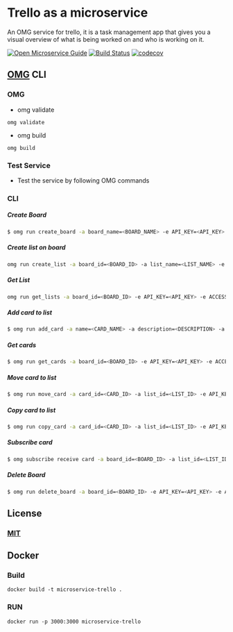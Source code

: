 # Trello as a microservice
An OMG service for trello, it is a task management app that gives you a visual overview of what is being worked on and who is working on it.

[![Open Microservice Guide](https://img.shields.io/badge/OMG-enabled-brightgreen.svg?style=for-the-badge)](https://microservice.guide)
[![Build Status](https://travis-ci.com/heaptracetechnology/microservice-trello.svg?branch=master)](https://travis-ci.com/heaptracetechnology/microservice-trello)
[![codecov](https://codecov.io/gh/heaptracetechnology/microservice-trello/branch/master/graph/badge.svg)](https://codecov.io/gh/heaptracetechnology/microservice-trello)


## [OMG](hhttps://microservice.guide) CLI

### OMG

* omg validate
```
omg validate
```
* omg build
```
omg build
```
### Test Service

* Test the service by following OMG commands

### CLI

##### Create Board
```sh
$ omg run create_board -a board_name=<BOARD_NAME> -e API_KEY=<API_KEY> -e ACCESS_TOKEN=<ACCESS_TOKEN>
```
##### Create list on board
```sh
omg run create_list -a board_id=<BOARD_ID> -a list_name=<LIST_NAME> -e API_KEY=<API_KEY> -e ACCESS_TOKEN=<ACCESS_TOKEN>
```
##### Get List
```sh
omg run get_lists -a board_id=<BOARD_ID> -e API_KEY=<API_KEY> -e ACCESS_TOKEN=<ACCESS_TOKEN>
```
##### Add card to list
```sh
$ omg run add_card -a name=<CARD_NAME> -a description=<DESCRIPTION> -a list_id=<LIST_ID> -e API_KEY=<API_KEY> -e ACCESS_TOKEN=<ACCESS_TOKEN>
```
##### Get cards
```sh
$ omg run get_cards -a board_id=<BOARD_ID> -e API_KEY=<API_KEY> -e ACCESS_TOKEN=<ACCESS_TOKEN>
```
##### Move card to list
```sh
$ omg run move_card -a card_id=<CARD_ID> -a list_id=<LIST_ID> -e API_KEY=<API_KEY> -e ACCESS_TOKEN=<ACCESS_TOKEN>
```
##### Copy card to list
```sh
$ omg run copy_card -a card_id=<CARD_ID> -a list_id=<LIST_ID> -e API_KEY=<API_KEY> -e ACCESS_TOKEN=<ACCESS_TOKEN>
```
##### Subscribe card
```sh
$ omg subscribe receive card -a board_id=<BOARD_ID> -a list_id=<LIST_ID> -e API_KEY=<API_KEY> -e ACCESS_TOKEN=<ACCESS_TOKEN>
```
##### Delete Board
```sh
$ omg run delete_board -a board_id=<BOARD_ID> -e API_KEY=<API_KEY> -e ACCESS_TOKEN=<ACCESS_TOKEN>
```

## License
### [MIT](https://choosealicense.com/licenses/mit/)

## Docker
### Build
```
docker build -t microservice-trello .
```
### RUN
```
docker run -p 3000:3000 microservice-trello
```
